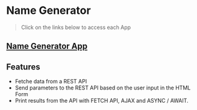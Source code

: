 # Name Generator

> Click on the links below to access each App

## [Name Generator App](https://aman-maharshi.github.io/udemy-modernjs-projects/name-generator/)

## Features
* Fetche data from a REST API
* Send parameters to the REST API based on the user input in the HTML Form
*  Print results from the API with FETCH API, AJAX and ASYNC / AWAIT.